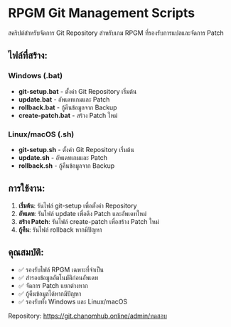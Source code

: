 ﻿# RPGM Git Management Scripts

สคริปต์สำหรับจัดการ Git Repository สำหรับเกม RPGM ที่รองรับการแปลและจัดการ Patch

## ไฟล์ที่สร้าง:

### Windows (.bat)
- **git-setup.bat** - ตั้งค่า Git Repository เริ่มต้น
- **update.bat** - อัพเดทเกมและ Patch
- **rollback.bat** - กู้คืนข้อมูลจาก Backup
- **create-patch.bat** - สร้าง Patch ใหม่

### Linux/macOS (.sh)
- **git-setup.sh** - ตั้งค่า Git Repository เริ่มต้น
- **update.sh** - อัพเดทเกมและ Patch
- **rollback.sh** - กู้คืนข้อมูลจาก Backup

## การใช้งาน:

1. **เริ่มต้น**: รันไฟล์ git-setup เพื่อตั้งค่า Repository
2. **อัพเดท**: รันไฟล์ update เพื่อดึง Patch และอัพเดทใหม่
3. **สร้าง Patch**: รันไฟล์ create-patch เพื่อสร้าง Patch ใหม่
4. **กู้คืน**: รันไฟล์ rollback หากมีปัญหา

## คุณสมบัติ:

- ✅ รองรับไฟล์ RPGM เฉพาะที่จำเป็น
- ✅ สำรองข้อมูลอัตโนมัติก่อนอัพเดท
- ✅ จัดการ Patch แยกต่างหาก
- ✅ กู้คืนข้อมูลได้หากมีปัญหา
- ✅ รองรับทั้ง Windows และ Linux/macOS

Repository: https://git.chanomhub.online/admin/ทดสอบ
